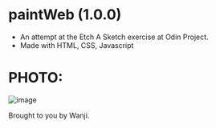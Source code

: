 # paintWeb (1.0.0)
- An attempt at the Etch A Sketch exercise at Odin Project.
- Made with HTML, CSS, Javascript

# PHOTO:
![image](https://github.com/user-attachments/assets/1cc0d32b-ec43-4cef-8f28-c346c3e35ced)

Brought to you by Wanji.
